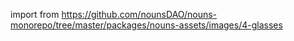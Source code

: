 import from https://github.com/nounsDAO/nouns-monorepo/tree/master/packages/nouns-assets/images/4-glasses 
